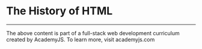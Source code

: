 # The History of HTML








---
The above content is part of a full-stack web development curriculum created by AcademyJS. To learn more, visit academyjs.com

